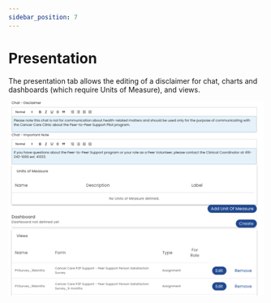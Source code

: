 ```yaml
---
sidebar_position: 7
---
```


# Presentation

The presentation tab allows the editing of a disclaimer for chat, charts and dashboards (which require Units of Measure), and views.

![Presentation Tab](img/presentation-tab.png)

